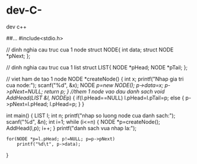 # dev-C-
dev c++


##...
#include<stdio.h>

// dinh nghia cau truc cua 1 node
struct NODE{
    int data;
    struct NODE *pNext;
};

// dinh nghia cau truc cua 1 list
struct LIST{
    NODE *pHead;
    NODE *pTail;
};

// viet ham de tao 1 node
NODE *createNode()
{
    int x;
    printf("Nhap gia tri cua node:");
    scanf("%d", &x);
    NODE *p=new NODE();
    p->data=x;
    p->pNext=NULL;
    return p;
}
//them 1 node vao dau danh sach
void AddHead(LIST &l, NODE*p)
{
    if(l.pHead==NULL)
        l.pHead=l.pTail=p;
    else
    {
        p->pNext=l.pHead;
        l.pHead=p;
    }
} 

int main()
{
    LIST l;
    int n;
    printf("nhap so luong node cua danh sach:");
    scanf("%d", &n);
    int i=1;
    while (i<=n)
    {
        NODE *p=createNode();
        AddHead(l,p);
        i++;
    }
    printf("danh sach vua nhap la:");

    for(NODE *p=l.pHead; p!=NULL; p=p->pNext)
        printf("%d\t", p->data);
}
